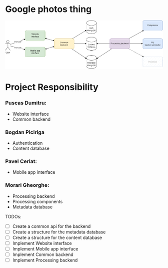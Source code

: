 # Google photos thing
![masters-sem-2.drawio.png](/resources%2Fmasters-sem-2.drawio.png)

# Project Responsibility
### Puscas Dumitru:
- Website interface
- Common backend
### Bogdan Piciriga
- Authentication
- Content database
### Pavel Cerlat:
- Mobile app interface
### Morari Gheorghe:
- Processing backend
- Processing components
- Metadata database


TODOs:
- [ ] Create a common api for the backend
- [ ] Create a structure for the metadata database
- [ ] Create a structure for the content database
- [ ] Implement Website interface
- [ ] Implement Mobile app interface
- [ ] Implement Common backend
- [ ] Implement Processing backend
